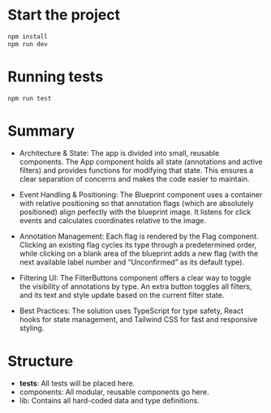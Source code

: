# Start the project

```js
npm install
npm run dev
```

# Running tests

```js
npm run test
```

# Summary

- Architecture & State:
  The app is divided into small, reusable components. The App component holds all state (annotations and active filters) and provides functions for modifying that state. This ensures a clear separation of concerns and makes the code easier to maintain.

- Event Handling & Positioning:
  The Blueprint component uses a container with relative positioning so that annotation flags (which are absolutely positioned) align perfectly with the blueprint image. It listens for click events and calculates coordinates relative to the image.

- Annotation Management:
  Each flag is rendered by the Flag component. Clicking an existing flag cycles its type through a predetermined order, while clicking on a blank area of the blueprint adds a new flag (with the next available label number and “Unconfirmed” as its default type).

- Filtering UI:
  The FilterButtons component offers a clear way to toggle the visibility of annotations by type. An extra button toggles all filters, and its text and style update based on the current filter state.

- Best Practices:
  The solution uses TypeScript for type safety, React hooks for state management, and Tailwind CSS for fast and responsive styling.

# Structure

- **tests**: All tests will be placed here.
- components: All modular, reusable components go here.
- lib: Contains all hard-coded data and type definitions.
